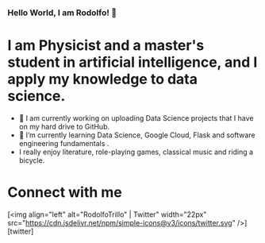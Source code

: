 ### Hello World, I am Rodolfo!  👋


# I am Physicist and a master's student in artificial intelligence, and I apply my knowledge to data science.

- 🔭 I am currently working on uploading Data Science projects that I have on my hard drive to GitHub.
- 🌱 I’m currently learning Data Science, Google Cloud, Flask and software engineering fundamentals .
- I really enjoy literature, role-playing games, classical music and riding a bicycle. 

# Connect with me


[<img align="left" alt="RodolfoTrillo" | Twitter" width="22px" src="https://cdn.jsdelivr.net/npm/simple-icons@v3/icons/twitter.svg" />][twitter]
<br>

<!--
**rodoart/rodoart** is a ✨ _special_ ✨ repository because its `README.md` (this file) appears on your GitHub profile.

Here are some ideas to get you started:

- 🔭 I’m currently working on ...
- 🌱 I’m currently learning ...
- 👯 I’m looking to collaborate on ...
- 🤔 I’m looking for help with ...
- 💬 Ask me about ...
- 📫 How to reach me: ...
- 😄 Pronouns: ...
- ⚡ Fun fact: ...
-->
